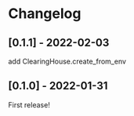 # Changelog

## [0.1.1] - 2022-02-03

add ClearingHouse.create_from_env

## [0.1.0] - 2022-01-31

First release!
